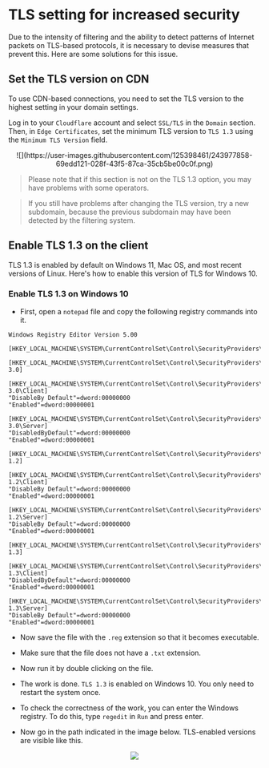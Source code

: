 <div dir="ltr" markdown="1">

# TLS setting for increased security
Due to the intensity of filtering and the ability to detect patterns of Internet packets on TLS-based protocols, it is necessary to devise measures that prevent this. Here are some solutions for this issue.

## Set the TLS version on CDN

To use CDN-based connections, you need to set the TLS version to the highest setting in your domain settings.

Log in to your `Cloudflare` account and select `SSL/TLS` in the `Domain` section. Then, in `Edge Certificates`, set the minimum TLS version to `TLS 1.3` using the `Minimum TLS Version` field.

<div align=center markdown=1>
![](https://user-images.githubusercontent.com/125398461/243977858-69edd121-028f-43f5-87ca-35cb5be00c0f.png)


</div>

> Please note that if this section is not on the TLS 1.3 option, you may have problems with some operators.

> If you still have problems after changing the TLS version, try a new subdomain, because the previous subdomain may have been detected by the filtering system.

## Enable TLS 1.3 on the client

TLS 1.3 is enabled by default on Windows 11, Mac OS, and most recent versions of Linux. Here's how to enable this version of TLS for Windows 10.

### Enable TLS 1.3 on Windows 10

- First, open a `notepad` file and copy the following registry commands into it.

```
Windows Registry Editor Version 5.00

[HKEY_LOCAL_MACHINE\SYSTEM\CurrentControlSet\Control\SecurityProviders\SCHANNEL\Protocols]

[HKEY_LOCAL_MACHINE\SYSTEM\CurrentControlSet\Control\SecurityProviders\SCHANNEL\Protocols\SSL 3.0]

[HKEY_LOCAL_MACHINE\SYSTEM\CurrentControlSet\Control\SecurityProviders\SCHANNEL\Protocols\SSL 3.0\Client]
"DisableBy Default"=dword:00000000
"Enabled"=dword:00000001

[HKEY_LOCAL_MACHINE\SYSTEM\CurrentControlSet\Control\SecurityProviders\SCHANNEL\Protocols\SSL 3.0\Server]
"DisabledByDefault"=dword:00000000
"Enabled"=dword:00000001

[HKEY_LOCAL_MACHINE\SYSTEM\CurrentControlSet\Control\SecurityProviders\SCHANNEL\Protocols\TLS 1.2]

[HKEY_LOCAL_MACHINE\SYSTEM\CurrentControlSet\Control\SecurityProviders\SCHANNEL\Protocols\TLS 1.2\Client]
"DisableBy Default"=dword:00000000
"Enabled"=dword:00000001

[HKEY_LOCAL_MACHINE\SYSTEM\CurrentControlSet\Control\SecurityProviders\SCHANNEL\Protocols\TLS 1.2\Server]
"DisableBy Default"=dword:00000000
"Enabled"=dword:00000001

[HKEY_LOCAL_MACHINE\SYSTEM\CurrentControlSet\Control\SecurityProviders\SCHANNEL\Protocols\TLS 1.3]

[HKEY_LOCAL_MACHINE\SYSTEM\CurrentControlSet\Control\SecurityProviders\SCHANNEL\Protocols\TLS 1.3\Client]
"DisabledByDefault"=dword:00000000
"Enabled"=dword:00000001

[HKEY_LOCAL_MACHINE\SYSTEM\CurrentControlSet\Control\SecurityProviders\SCHANNEL\Protocols\TLS 1.3\Server]
"DisableBy Default"=dword:00000000
"Enabled"=dword:00000001

```
- Now save the file with the `.reg` extension so that it becomes executable.

- Make sure that the file does not have a `.txt` extension.

- Now run it by double clicking on the file.

- The work is done. `TLS 1.3` is enabled on Windows 10. You only need to restart the system once.

- To check the correctness of the work, you can enter the Windows registry. To do this, type `regedit` in `Run` and press enter.

- Now go in the path indicated in the image below. TLS-enabled versions are visible like this.

<div align=center markdown=1>

![](https://user-images.githubusercontent.com/125398461/243984337-53b259f3-267a-4e7f-90b2-8f5ce3a216ca.png)

</div>
